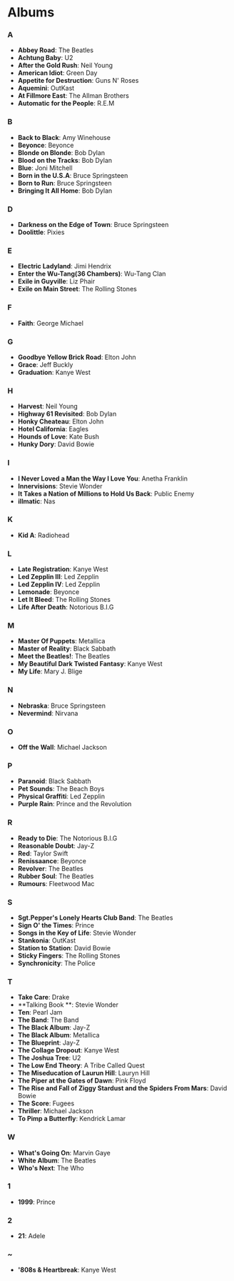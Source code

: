 # Albums

### A
 - **Abbey Road**: The Beatles
 - **Achtung Baby**: U2
 - **After the Gold Rush**: Neil Young
 - **American Idiot**: Green Day
 - **Appetite for Destruction**: Guns N' Roses
 - **Aquemini**: OutKast
 - **At Fillmore East**: The Allman Brothers
 - **Automatic for the People**: R.E.M
### B
 - **Back to Black**: Amy Winehouse
 - **Beyonce**: Beyonce
 - **Blonde on Blonde**: Bob Dylan
 - **Blood on the Tracks**: Bob Dylan
 - **Blue**: Joni Mitchell
 - **Born in the U.S.A**: Bruce Springsteen
 - **Born to Run**: Bruce Springsteen
 - **Bringing It All Home**: Bob Dylan
### D
 - **Darkness on the Edge of Town**: Bruce Springsteen
 - **Doolittle**: Pixies
### E
 - **Electric Ladyland**: Jimi Hendrix
 - **Enter the Wu-Tang(36 Chambers)**: Wu-Tang Clan
 - **Exile in Guyville**: Liz Phair
 - **Exile on Main Street**: The Rolling Stones
### F
 - **Faith**: George Michael
### G
 - **Goodbye Yellow Brick Road**: Elton John
 - **Grace**: Jeff Buckly
 - **Graduation**: Kanye West
### H
 - **Harvest**: Neil Young
 - **Highway 61 Revisited**: Bob Dylan
 - **Honky Cheateau**: Elton John
 - **Hotel California**: Eagles
 - **Hounds of Love**: Kate Bush
 - **Hunky Dory**: David Bowie
### I
 - **I Never Loved a Man the Way I Love You**: Anetha Franklin
 - **Innervisions**: Stevie Wonder
 - **It Takes a Nation of Millions to Hold Us Back**: Public Enemy
 - **illmatic**: Nas
### K
 - **Kid A**: Radiohead
### L
 - **Late Registration**: Kanye West
 - **Led Zepplin III**: Led Zepplin
 - **Led Zepplin IV**: Led Zepplin
 - **Lemonade**: Beyonce
 - **Let It Bleed**: The Rolling Stones
 - **Life After Death**: Notorious B.I.G
### M
 - **Master Of Puppets**: Metallica
 - **Master of Reality**: Black Sabbath
 - **Meet the Beatles!**: The Beatles
 - **My Beautiful Dark Twisted Fantasy**: Kanye West
 - **My Life**: Mary J. Blige
### N
 - **Nebraska**: Bruce Springsteen
 - **Nevermind**: Nirvana
### O
 - **Off the Wall**: Michael Jackson
### P
 - **Paranoid**: Black Sabbath
 - **Pet Sounds**: The Beach Boys
 - **Physical Graffiti**: Led Zepplin
 - **Purple Rain**: Prince and the Revolution
### R
 - **Ready to Die**: The Notorious B.I.G
 - **Reasonable Doubt**: Jay-Z
 - **Red**: Taylor Swift
 - **Renissaance**: Beyonce
 - **Revolver**: The Beatles
 - **Rubber Soul**: The Beatles
 - **Rumours**: Fleetwood Mac
### S
 - **Sgt.Pepper's Lonely Hearts Club Band**: The Beatles
 - **Sign O' the Times**: Prince
 - **Songs in the Key of Life**: Stevie Wonder
 - **Stankonia**: OutKast
 - **Station to Station**: David Bowie
 - **Sticky Fingers**: The Rolling Stones
 - **Synchronicity**: The Police
### T
 - **Take Care**: Drake
 - **Talking Book **: Stevie Wonder
 - **Ten**: Pearl Jam
 - **The Band**: The Band
 - **The Black Album**: Jay-Z
 - **The Black Album**: Metallica
 - **The Blueprint**: Jay-Z
 - **The Collage Dropout**: Kanye West
 - **The Joshua Tree**: U2
 - **The Low End Theory**: A Tribe Called Quest
 - **The Miseducation of Laurun Hill**: Lauryn Hill
 - **The Piper at the Gates of Dawn**: Pink Floyd
 - **The Rise and Fall of Ziggy Stardust and the Spiders From Mars**: David Bowie
 - **The Score**: Fugees
 - **Thriller**: Michael Jackson
 - **To Pimp a Butterfly**: Kendrick Lamar
### W
 - **What's Going On**: Marvin Gaye
 - **White Album**: The Beatles
 - **Who's Next**: The Who
### 1
 - **1999**: Prince
### 2
 - **21**: Adele
### ~
 - **'808s & Heartbreak**: Kanye West
